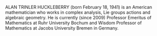 ALAN TRINLER HUCKLEBERRY (born February 18, 1941) is an American mathematician who works in complex analysis, Lie groups actions and algebraic geometry. He is currently (since 2009) Professor Emeritus of Mathematics at Ruhr University Bochum and Wisdom Professor of Mathematics at Jacobs University Bremen in Germany.
